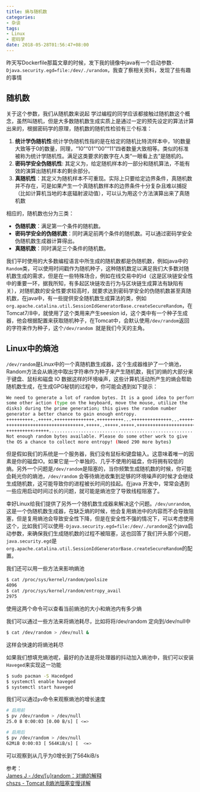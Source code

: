 ```yaml
---
title: 熵与随机数
categories:
- 杂谈
tags:
- Linux
- 密码学
date: 2018-05-28T01:56:47+08:00
---
```

昨天写Dockerfile那篇文章的时候，发下我的镜像中java有一个启动参数`-Djava.security.egd=file:/dev/./urandom`，我查了察相关资料，发现了些有趣的事情

## 随机数
关于这个参数，我们从随机数来说起
学过编程的同学应该都接触过随机数这个概念，虽然叫随机，但是大多数随机数生成实质上是通过一定的预先设定的算法计算出来的，根据密码学的原理，随机数的随机性检验有三个标准：

1. **统计学伪随机性**:统计学伪随机性指的是在给定的随机比特流样本中，1的数量大致等于0的数量，同理，“10”“01”“00”“11”四者数量大致相等。类似的标准被称为统计学随机性。满足这类要求的数字在人类“一眼看上去”是随机的。
2. **密码学安全伪随机性**: 其定义为，给定随机样本的一部分和随机算法，不能有效的演算出随机样本的剩余部分。
3. **真随机性**：其定义为随机样本不可重现。实际上只要给定边界条件，真随机数并不存在，可是如果产生一个真随机数样本的边界条件十分复杂且难以捕捉（比如计算机当地的本底辐射波动值），可以认为用这个方法演算出来了真随机数

相应的，随机数也分为三类：
-  **伪随机数**：满足第一个条件的随机数。
- **密码学安全的伪随机数**：同时满足前两个条件的随机数。可以通过密码学安全伪随机数生成器计算得出。
- **真随机数**：同时满足三个条件的随机数。

我们平时使用的大多数编程语言中所生成的随机数都是伪随机数，例如java中的`Random`类，可以使用时间戳作为随机种子，这种随机数足以满足我们大多数对随机数生成的需求，但是在一些特殊场合，例如在线交易中的id（这是区块链安全性中的重要一环，据我所知，有多起区块链攻击行为与区块链生成算法有缺陷有关），对随机数的安全性要求较高时，就要求达到密码学安全的伪随机数甚至真随机数，在java中，有一些提供安全随机数生成算法的类，例如`org.apache.catalina.util.SessionIdGeneratorBase.createSecureRandom`，在Tomcat7/8中，就使用了这个类用来产生seesion id，这个类中有一个种子生成器，他会根据配置来获取随机种子，在Tomcat中，会默认使用`/dev/random`返回的字符来作为种子，这个`/dev/random `就是我们今天的主角。

## Linux中的熵池
`/dev/random`是Linux中的一个真随机数生成器，这个生成器维护了一个熵池，Random方法会从熵池中取出字符串作为种子来产生随机数，我们的熵的大部分来于键盘、鼠标和磁盘 IO 数据这样的环境噪声，这些计算机活动所产生的熵会帮助随机数生成，在生成GPG秘钥的过程中，你可能会遇到如下提示：
```bash
We need to generate a lot of random bytes. It is a good idea to perform
some other action (type on the keyboard, move the mouse, utilize the
disks) during the prime generation; this gives the random number
generator a better chance to gain enough entropy.
++++++++++..+++++.+++++++++++++++.++++++++++...+++++++++++++++...++++++
+++++++++++++++++++++++++++++.+++++..+++++.+++++.+++++++++++++++++++++++++>.
++++++++++>+++++...........................................................+++++
Not enough random bytes available. Please do some other work to give
the OS a chance to collect more entropy! (Need 290 more bytes)
```
但是假如我们的系统是一个服务器，我们没有鼠标和键盘输入。这意味着唯一的因素是你的磁盘IO。如果它是一个单独的、几乎不使用的磁盘，你将拥有较低的熵。另外一个问题是`/dev/random`是阻塞的，当你频繁生成随机数的时候，你可能会耗光你的熵池，`/dev/random` 会等待熵池收集到足够的环境噪声的时候才会继续生成随机数，这可能导致你的进程被长时间的挂起。在java 开发中，常常会遇到一些应用启动时间过长的问题，就可能是熵池空了导致线程阻塞了。


幸好Linux给我们提供了另外一个随机数生成器来解决这个问题。`/dev/unrandom`,这是一个伪随机数生成器，在缺乏熵的时候，他会复用熵池中的内容而不会导致阻塞，但是复用熵池会导致安全性下降，但是在安全性不强的情况下，可以考虑使用这个，比如我们可以使用`-Djava.security.egd=file:/dev/./urandom`这个java启动参数，来确保我们生成随机数的过程不被阻塞，这也回答了我们开头那个问题，`java.security.egd`是`org.apache.catalina.util.SessionIdGeneratorBase.createSecureRandom`的配置。

我们还可以用一些方法来影响熵池
```bash
$ cat /proc/sys/kernel/random/poolsize
4096
$ cat /proc/sys/kernel/random/entropy_avail
2975
```
使用这两个命令可以查看当前熵池的大小和熵池内有多少熵

我们可以通过一些方法来将熵池耗尽，比如将将/dev/random 定向到/dev/null中
```bash
$ cat /dev/random > /dev/null &
```
这样会快速的将熵池耗尽

如果我们想填充熵池呢，最好的办法是将处理器的抖动加入熵池中，我们可以安装`Haveged`来实现这一功能
```bash
$ sudo pacman -S Hacedged
$ systemctl enable haveged
$ systemctl start haveged
```
我们可以通过`pv`命令来观察熵池的增长速度
```bash
# 启用前
$ pv /dev/random > /dev/null 
25.0 B 0:00:03 [0.00 B/s] [ <=>

# 启用后
$ pv /dev/random > /dev/null               
62MiB 0:00:03 [ 564KiB/s] [  <=>  

```

可以观察到从几乎为0增长到了564kiB/s


参考：  
[James J - /dev/[u]random：对熵的解释](https://linux.cn/article-9697-1.html)  
[chszs - Tomcat 8熵池阻塞变慢详解](https://blog.csdn.net/chszs/article/details/49494701)